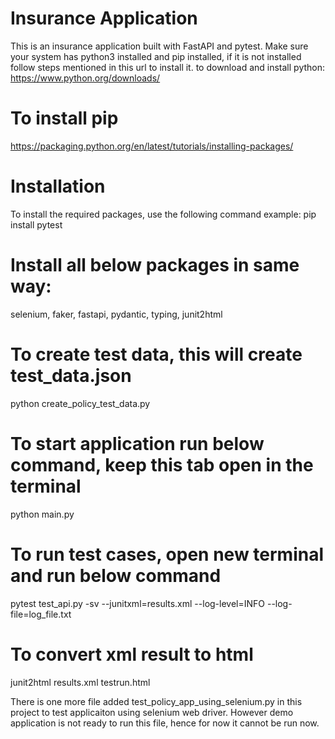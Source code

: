 # Insurance Application

This is an insurance application built with FastAPI and pytest.
Make sure your system has python3 installed and pip installed, if it is not installed follow steps mentioned in this url to install it.
to download and install python:
https://www.python.org/downloads/

# To install pip
https://packaging.python.org/en/latest/tutorials/installing-packages/

# Installation
To install the required packages, use the following command example:
pip install pytest

# Install all below packages in same way:
selenium, faker, fastapi, pydantic, typing, junit2html

# To create test data, this will create test_data.json
python create_policy_test_data.py

# To start application run below command, keep this tab open in the terminal
python main.py

# To run test cases, open new terminal and run below command
pytest test_api.py -sv --junitxml=results.xml --log-level=INFO --log-file=log_file.txt

# To convert xml result to html 
junit2html results.xml testrun.html

There is one more file added test_policy_app_using_selenium.py in this project to test applicaiton using selenium web driver.
However demo application is not ready to run this file, hence for now it cannot be run now.


